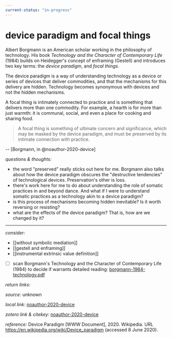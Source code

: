 ```yaml
---
current-status: "in-progress"
---
```


# device paradigm and focal things

Albert Borgmann is an American scholar working in the philosophy of technology. His book _Technology and the Character of Contemporary Life_ (1984) builds on Heidegger's concept of enframing (Gestell) and introduces two key terms: the _device paradigm_, and _focal things_. 

The device paradigm is a way of understanding technology as a device or series of devices that deliver commodities, and that the mechanisms for this delivery are hidden. Technology becomes synonymous with devices and not the hidden mechanisms. 

A focal thing is intimately connected to practice and is something that delivers more than one commodity. For example, a hearth is for more than just warmth: it is communal, social, and even a place for cooking and sharing food. 

>A focal thing is something of ultimate concern and significance, which may be masked by the device paradigm, and must be preserved by its intimate connection with practice.

-- [Borgmann, in @noauthor-2020-device]

_questions & thoughts:_

- the word "preserved" really sticks out here for me. Borgmann also talks about how the device paradigm obscures the "destructive tendencies" of technological devices. Preservation's other is loss.
- there's work here for me to do about understanding the role of somatic practices in and beyond dance. And what if I were to understand somatic practices as a technology akin to a device paradigm?
- is this process of mechanisms becoming hidden inevitable? Is it worth reversing or resisting? 
- what are the effects of the device paradigm? That is, how are we changed by it? 

--- 

_consider:_ 

- [[without symbolic mediation]]
- [[gestell and enframing]]
- [[instrumental extrinsic value definition]]
- [ ] scan Borgmann's Technology and the Character of Contemporary Life (1984) to decide if warrants detailed reading: [borgmann-1984-technology.pdf](hook://file/nqMct1Yyk?p=c2tlbGxpcy9Eb3dubG9hZHM=&n=borgmann-1984-technology.pdf)

_return links:_



_source:_  unknown   

_local link:_ [noauthor-2020-device](hook://file/kxDLnIfG7?p=c2tlbGxpcy9Eb3dubG9hZHM=&n=noauthor-2020-device.pdf)

_zotero link & citekey:_ [noauthor-2020-device](zotero://select/items/1_RWWSGIMK)

_reference:_ Device Paradigm [WWW Document], 2020. Wikipedia. URL <https://en.wikipedia.org/wiki/Device_paradigm> (accessed 8 June 2020).


